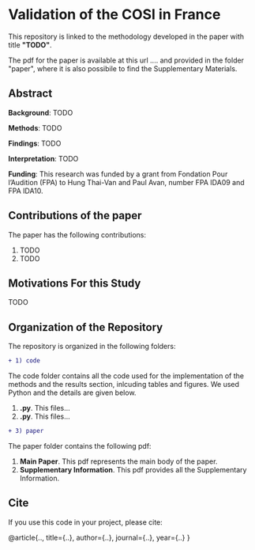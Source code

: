 # Validation of the COSI in France
This repository is linked to the methodology developed in the paper with title **"TODO"**.  

The pdf for the paper is available at this url .... and provided in the folder "paper", where it is also possibile to find the Supplementary Materials.

## **Abstract**

**Background**: TODO

**Methods**: TODO

**Findings**:  TODO

**Interpretation**: TODO

**Funding**: This research was funded by a grant from Fondation Pour l’Audition (FPA) to Hung Thai-Van and Paul Avan, number FPA IDA09 and FPA IDA10.


## Contributions of the paper
The paper has the following contributions:
1. TODO
2. TODO


## Motivations For this Study

TODO

## Organization of the Repository
The repository is organized in the following folders:

```diff
+ 1) code
```
The code folder contains all the code used for the implementation of the methods and the results section, inlcuding tables and figures. We used Python and the details are given below.

1.  **.py**. This files...
2.  **.py**. This files...

```diff
+ 3) paper 
```

The paper folder contains the following pdf:

1.  **Main Paper**. This pdf represents the main body of the paper.
2.  **Supplementary Information**. This pdf provides all the Supplementary Information.



## Cite

If you use this code in your project, please cite:

@article{..,
  title={..},
  author={..},
  journal={..},
  year={..}
}
